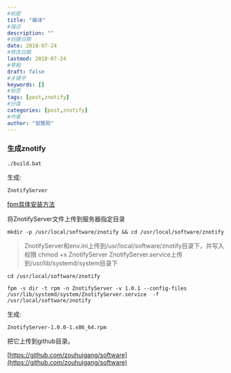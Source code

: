 ```yaml
---
#标题
title: "编译"
#描述
description: ""
#创建日期
date: 2018-07-24
#修改日期
lastmod: 2018-07-24
#草稿
draft: false
#关键字
keywords: []
#标签
tags: [post,znotify]
#分类
categories: [post,znotify]
#作者
author: "邹慧刚"
---
```

### 生成znotify

	./build.bat

生成:

	ZnotifyServer

[fpm具体安装方法](http://zouhuigang.anooc.com/yum/make-self-rpm/)

将ZnotifyServer文件上传到服务器指定目录

	mkdir -p /usr/local/software/znotify && cd /usr/local/software/znotify

>ZnotifyServer和env.ini上传到/usr/local/software/znotify目录下，并写入权限 chmod +x ZnotifyServer
>ZnotifyServer.service上传到/usr/lib/systemd/system目录下


	cd /usr/local/software/znotify

	fpm -s dir -t rpm -n ZnotifyServer -v 1.0.1 --config-files  /usr/lib/systemd/system/ZnotifyServer.service  -f /usr/local/software/znotify


生成:

	ZnotifyServer-1.0.0-1.x86_64.rpm

把它上传到github目录。

[https://github.com/zouhuigang/software](https://github.com/zouhuigang/software)